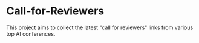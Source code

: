 # Call-for-Reviewers
This project aims to collect the latest "call for reviewers" links from various top AI conferences.
